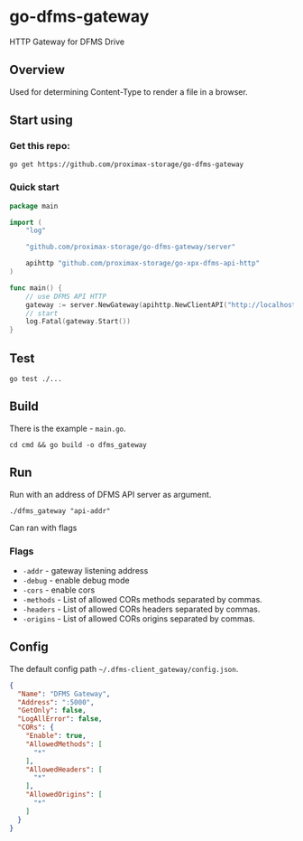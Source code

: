 # go-dfms-gateway
HTTP Gateway for DFMS Drive

## Overview
Used for determining Content-Type to render a file in a browser.

## Start using

### Get this repo:

`go get https://github.com/proximax-storage/go-dfms-gateway`

### Quick start

```go
package main

import (
	"log"

	"github.com/proximax-storage/go-dfms-gateway/server"

	apihttp "github.com/proximax-storage/go-xpx-dfms-api-http"
)

func main() {
	// use DFMS API HTTP
	gateway := server.NewGateway(apihttp.NewClientAPI("http://localhost:6366"))
	// start
	log.Fatal(gateway.Start())
}
```

## Test
`go test ./...`

## Build

There is the example - `main.go`.

`cd cmd && go build -o dfms_gateway`

## Run

Run with an address of DFMS API server as argument. 

`./dfms_gateway "api-addr"`

Can ran with flags

### Flags

- `-addr` - gateway listening address
- `-debug` - enable debug mode
- `-cors` - enable cors
- `-methods` - List of allowed CORs methods separated by commas.
- `-headers` - List of allowed CORs headers separated by commas.
- `-origins` - List of allowed CORs origins separated by commas.

## Config

The default config path `~/.dfms-client_gateway/config.json`.

```json
{
  "Name": "DFMS Gateway",
  "Address": ":5000",
  "GetOnly": false,
  "LogAllError": false,
  "CORs": {
    "Enable": true,
    "AllowedMethods": [
      "*"
    ],
    "AllowedHeaders": [
      "*"
    ],
    "AllowedOrigins": [
      "*"
    ]
  }
}
```